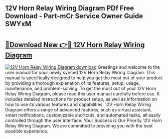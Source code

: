## 12V Horn Relay Wiring Diagram PDf Free Download - Part-mCr Service Owner Guide SWYxM

# <h2><a href="http://dfi589.blite.top/?on=12V+Horn+Relay+Wiring+Diagram">🔗Download New 👉🔴 12V Horn Relay Wiring Diagram</a></h2>

[![12V Horn Relay Wiring Diagram download](https://i.imgur.com/lujVjoI.png)](http://dfi589.blite.top/?on=12V+Horn+Relay+Wiring+Diagram)
Greetings and welcome to the user manual for your newly synced 12V Horn Relay Wiring Diagram. This manual is specifically designed to help you get the most out of your product by providing a thorough explanation of its features, setup, usage, maintenance, and problem-solving. To get the most out of your 12V Horn Relay Wiring Diagram, please read this user manual carefully before use. It includes detailed instructions for product setup, as well as information on how to use its various features and capabilities. 12V Horn Relay Wiring Diagram offers a range of advanced features, such as virtual assistant, smart notifications, customizable shortcuts, and automated tasks, all easily controlled through the user interface. Your Success is Our Priority 12V Horn Relay Wiring Diagram. We are committed to providing you with the best possible experience.
